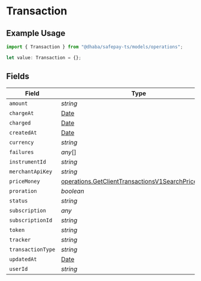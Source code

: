 # Transaction

## Example Usage

```typescript
import { Transaction } from "@dhaba/safepay-ts/models/operations";

let value: Transaction = {};
```

## Fields

| Field                                                                                                                    | Type                                                                                                                     | Required                                                                                                                 | Description                                                                                                              |
| ------------------------------------------------------------------------------------------------------------------------ | ------------------------------------------------------------------------------------------------------------------------ | ------------------------------------------------------------------------------------------------------------------------ | ------------------------------------------------------------------------------------------------------------------------ |
| `amount`                                                                                                                 | *string*                                                                                                                 | :heavy_minus_sign:                                                                                                       | N/A                                                                                                                      |
| `chargeAt`                                                                                                               | [Date](https://developer.mozilla.org/en-US/docs/Web/JavaScript/Reference/Global_Objects/Date)                            | :heavy_minus_sign:                                                                                                       | N/A                                                                                                                      |
| `charged`                                                                                                                | [Date](https://developer.mozilla.org/en-US/docs/Web/JavaScript/Reference/Global_Objects/Date)                            | :heavy_minus_sign:                                                                                                       | N/A                                                                                                                      |
| `createdAt`                                                                                                              | [Date](https://developer.mozilla.org/en-US/docs/Web/JavaScript/Reference/Global_Objects/Date)                            | :heavy_minus_sign:                                                                                                       | N/A                                                                                                                      |
| `currency`                                                                                                               | *string*                                                                                                                 | :heavy_minus_sign:                                                                                                       | N/A                                                                                                                      |
| `failures`                                                                                                               | *any*[]                                                                                                                  | :heavy_minus_sign:                                                                                                       | N/A                                                                                                                      |
| `instrumentId`                                                                                                           | *string*                                                                                                                 | :heavy_minus_sign:                                                                                                       | N/A                                                                                                                      |
| `merchantApiKey`                                                                                                         | *string*                                                                                                                 | :heavy_minus_sign:                                                                                                       | N/A                                                                                                                      |
| `priceMoney`                                                                                                             | [operations.GetClientTransactionsV1SearchPriceMoney](../../models/operations/getclienttransactionsv1searchpricemoney.md) | :heavy_minus_sign:                                                                                                       | N/A                                                                                                                      |
| `proration`                                                                                                              | *boolean*                                                                                                                | :heavy_minus_sign:                                                                                                       | N/A                                                                                                                      |
| `status`                                                                                                                 | *string*                                                                                                                 | :heavy_minus_sign:                                                                                                       | N/A                                                                                                                      |
| `subscription`                                                                                                           | *any*                                                                                                                    | :heavy_minus_sign:                                                                                                       | N/A                                                                                                                      |
| `subscriptionId`                                                                                                         | *string*                                                                                                                 | :heavy_minus_sign:                                                                                                       | N/A                                                                                                                      |
| `token`                                                                                                                  | *string*                                                                                                                 | :heavy_minus_sign:                                                                                                       | N/A                                                                                                                      |
| `tracker`                                                                                                                | *string*                                                                                                                 | :heavy_minus_sign:                                                                                                       | N/A                                                                                                                      |
| `transactionType`                                                                                                        | *string*                                                                                                                 | :heavy_minus_sign:                                                                                                       | N/A                                                                                                                      |
| `updatedAt`                                                                                                              | [Date](https://developer.mozilla.org/en-US/docs/Web/JavaScript/Reference/Global_Objects/Date)                            | :heavy_minus_sign:                                                                                                       | N/A                                                                                                                      |
| `userId`                                                                                                                 | *string*                                                                                                                 | :heavy_minus_sign:                                                                                                       | N/A                                                                                                                      |